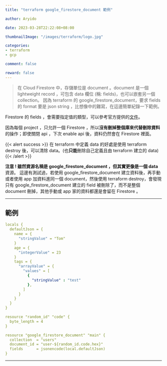 ```yaml
---
title: "terraform google_firestore_document 範例"

author: Aryido

date: 2023-03-28T22:22:08+08:00

thumbnailImage: "/images/terraform/logo.jpg"

categories:
- terraform
- gcp

comment: false

reward: false
---
```

<!--BODY-->
> 在 Cloud Firestore 中，存儲單位是 document 。document 是一個  lightweight record ，可包含 data 欄位 (稱: fields)，也可以嵌套另一個 collection。
> 因為 terraform 的 google_firestore_document，要求 fields 的 format 要是 json string ，比想像中的難寫，在這邊簡單紀錄一下範例。

<!--more-->

Firestore 的 fields ，會需要指定值的類型，可以參考官方提供的[文件](https://cloud.google.com/firestore/docs/reference/rest/v1/Value)。

因為每個 project ，只允許一個 Firestore ，所以**沒有刪掉整個庫來代替刪除資料**的操作；即使關閉 api ，下次 enable api 後，資料仍然會在 Firestore 裡面。

{{< alert success >}}
在 terraform 中定義 data 的好處是使用 terraform destroy 後，可以清除 data。(也**只能**刪除自己定義且由 terraform 建立的 data)
{{< /alert >}}

**注意 ! 雖然資源名稱是 google_firestore_document ，但其實更像是一個 data** 資源。 這邊有測試過，若使用 google_firestore_document 建立資料後，再手動或者使用 app 加資料進同一個 document，然後使用 terraform destroy，會發現只有 google_firestore_document 建立的 field 被刪除了，而不是整個 document 刪掉，其他手動或 app 家的資料都還是會留在 Firestore 。

---

## 範例

```yaml
locals {
  defaultJson = {
    name = {
      "stringValue" = "Tom"
    }
    age = {
      "integerValue" = 23
    }
    tags = {
      "arrayValue" = {
        "values" = [
          {
            "stringValue" : "test"
          },
        ]
      }
    }
  }
}

resource "random_id" "code" {
  byte_length = 4
}

resource "google_firestore_document" "main" {
  collection  = "users"
  document_id = "user-${random_id.code.hex}"
  fields      = jsonencode(local.defaultJson)
}

```

---
